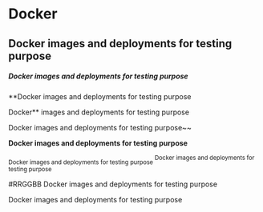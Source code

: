 # Docker
## Docker images and deployments for testing purpose

##### Docker images and deployments for testing purpose
**Docker images and deployments for testing purpose

Docker** images and deployments for testing purpose

Docker images and deployments for testing purpose~~

**Docker images and deployments for testing purpose**

<sub>
Docker images and deployments for testing purpose
</sub>

<sup>
Docker images and deployments for testing purpose
</sup>

#RRGGBB
Docker images and deployments for testing purpose

Docker images and deployments for testing purpose
